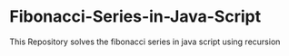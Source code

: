 # Fibonacci-Series-in-Java-Script
This Repository solves the fibonacci series in java script using recursion
